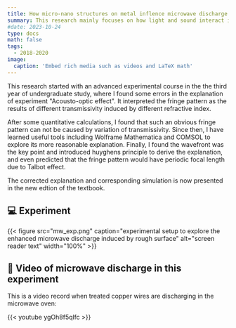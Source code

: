 ```yaml
---
title: How micro-nano structures on metal inflence microwave discharge 
summary: This research mainly focuses on how light and sound interact in the water, part of which has been put on the textbook of this teaching experiment to rectify its explanation. 
#date: 2023-10-24
type: docs
math: false
tags:
  - 2018-2020
image:
  caption: 'Embed rich media such as videos and LaTeX math'
---
```


This research started with an advanced experimental course in the the third year of undergraduate study, where I found some errors in the explanation of experiment "Acousto-optic effect". It interpreted the fringe pattern as the results of different transmissivity induced by different refractive index.

After some quantitative calculations, I found that such an obvious fringe pattern can not be caused by variation of transmissivity. Since then, I have learned useful tools including Wolframe Mathematica and COMSOL to explore its more reasonable explanation. Finally, I found the wavefront was the key point and introduced huyghens principle to derive the explanation, and even predicted that the fringe pattern would have periodic focal length due to Talbot effect.

The corrected explanation and corresponding simulation is now presented in the new edtion of the textbook.



## 💻 Experiment

{{< figure src="mw_exp.png" caption="experimental setup to explore the enhanced microwave discharge induced by rough surface" alt="screen reader text" width="100%" >}}

## 🎥 Video of microwave discharge in this experiment

This is a video record when treated copper wires are discharging in the microwave oven:

{{< youtube ygOh8f5qlfc >}}